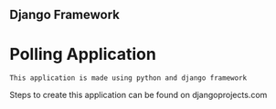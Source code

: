 ## Django Framework

# Polling Application

```
This application is made using python and django framework
```

Steps to create this application can be found on djangoprojects.com

